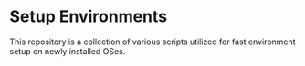 # Setup Environments

This repository is a collection of various scripts utilized for fast environment setup on newly installed OSes.
